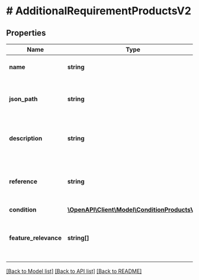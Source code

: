 # # AdditionalRequirementProductsV2

## Properties

Name | Type | Description | Notes
------------ | ------------- | ------------- | -------------
**name** | **string** | the name of the product attribute. | [optional]
**json_path** | **string** | the JSON path leading to the specific product attribute. | [optional]
**description** | **string** | a brief human readable description of the requirement | [optional]
**reference** | **string** | a link to the official documentation that describes the requirement | [optional]
**condition** | [**\OpenAPI\Client\Model\ConditionProductsV2**](ConditionProductsV2.md) |  | [optional]
**feature_relevance** | **string[]** | a list of feature relevances that can describe the reason for the requirement. | [optional]

[[Back to Model list]](../../README.md#models) [[Back to API list]](../../README.md#endpoints) [[Back to README]](../../README.md)
